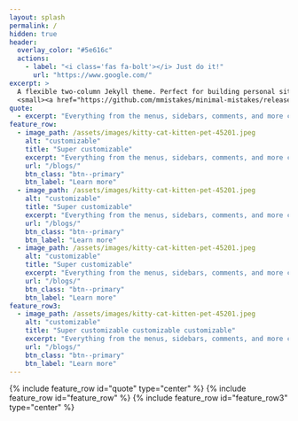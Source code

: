 ```yaml
---
layout: splash
permalink: /
hidden: true
header:
  overlay_color: "#5e616c"
  actions:
    - label: "<i class='fas fa-bolt'></i> Just do it!"
      url: "https://www.google.com/"
excerpt: >
  A flexible two-column Jekyll theme. Perfect for building personal sites, blogs, and portfolios.<br />
  <small><a href="https://github.com/mmistakes/minimal-mistakes/releases/tag/4.26.2">Latest release v4.26.2</a></small>
quote:
  - excerpt: "Everything from the menus, sidebars, comments, and more can be" 
feature_row:
  - image_path: /assets/images/kitty-cat-kitten-pet-45201.jpeg
    alt: "customizable"
    title: "Super customizable"
    excerpt: "Everything from the menus, sidebars, comments, and more can be configured or set with YAML Front Matter."
    url: "/blogs/"
    btn_class: "btn--primary"
    btn_label: "Learn more"
  - image_path: /assets/images/kitty-cat-kitten-pet-45201.jpeg
    alt: "customizable"
    title: "Super customizable"
    excerpt: "Everything from the menus, sidebars, comments, and more can be configured or set with YAML Front Matter."
    url: "/blogs/"
    btn_class: "btn--primary"
    btn_label: "Learn more" 
  - image_path: /assets/images/kitty-cat-kitten-pet-45201.jpeg
    alt: "customizable"
    title: "Super customizable"
    excerpt: "Everything from the menus, sidebars, comments, and more can be configured or set with YAML Front Matter."
    url: "/blogs/"
    btn_class: "btn--primary"
    btn_label: "Learn more" 
feature_row3:
  - image_path: /assets/images/kitty-cat-kitten-pet-45201.jpeg
    alt: "customizable"
    title: "Super customizable customizable customizable"
    excerpt: "Everything from the menus, sidebars, comments, and more can be configured or set with YAML Front Matter."
    url: "/blogs/"
    btn_class: "btn--primary"
    btn_label: "Learn more"
---
```


{% include feature_row id="quote" type="center" %}
{% include feature_row id="feature_row" %}
{% include feature_row id="feature_row3" type="center" %}